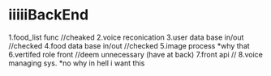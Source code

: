# iiiiiBackEnd
1.food_list func //cheaked
2.voice reconication
3.user data base in/out //checked
4.food data base in/out //checked
5.image process *why that
6.vertifed role front //deem unnecessary (have at back)
7.front api //
8.voice managing sys. *no why in hell i want this